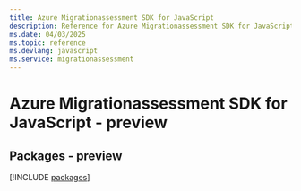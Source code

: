 ```yaml
---
title: Azure Migrationassessment SDK for JavaScript
description: Reference for Azure Migrationassessment SDK for JavaScript
ms.date: 04/03/2025
ms.topic: reference
ms.devlang: javascript
ms.service: migrationassessment
---
```

# Azure Migrationassessment SDK for JavaScript - preview
## Packages - preview
[!INCLUDE [packages](migrationassessment-index.md)]